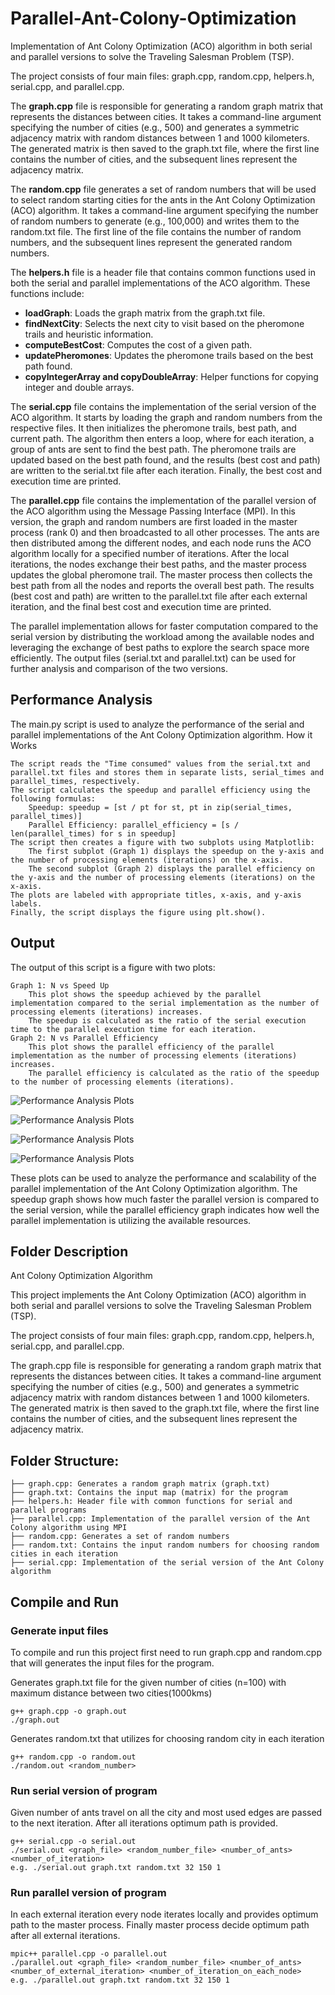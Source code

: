 # Parallel-Ant-Colony-Optimization
Implementation of Ant Colony Optimization (ACO) algorithm in both serial and parallel versions to solve the Traveling Salesman Problem (TSP).

The project consists of four main files: graph.cpp, random.cpp, helpers.h, serial.cpp, and parallel.cpp.

The **graph.cpp** file is responsible for generating a random graph matrix that represents the distances between cities. It takes a command-line argument specifying the number of cities (e.g., 500) and generates a symmetric adjacency matrix with random distances between 1 and 1000 kilometers. The generated matrix is then saved to the graph.txt file, where the first line contains the number of cities, and the subsequent lines represent the adjacency matrix.

The **random.cpp** file generates a set of random numbers that will be used to select random starting cities for the ants in the Ant Colony Optimization (ACO) algorithm. It takes a command-line argument specifying the number of random numbers to generate (e.g., 100,000) and writes them to the random.txt file. The first line of the file contains the number of random numbers, and the subsequent lines represent the generated random numbers.

The **helpers.h** file is a header file that contains common functions used in both the serial and parallel implementations of the ACO algorithm. These functions include:

* **loadGraph**: Loads the graph matrix from the graph.txt file.
* **findNextCity**: Selects the next city to visit based on the pheromone trails and heuristic information.
* **computeBestCost**: Computes the cost of a given path.
* **updatePheromones**: Updates the pheromone trails based on the best path found.
* **copyIntegerArray and copyDoubleArray**: Helper functions for copying integer and double arrays.
    
The **serial.cpp** file contains the implementation of the serial version of the ACO algorithm. It starts by loading the graph and random numbers from the respective files. It then initializes the pheromone trails, best path, and current path. The algorithm then enters a loop, where for each iteration, a group of ants are sent to find the best path. The pheromone trails are updated based on the best path found, and the results (best cost and path) are written to the serial.txt file after each iteration. Finally, the best cost and execution time are printed.

The **parallel.cpp** file contains the implementation of the parallel version of the ACO algorithm using the Message Passing Interface (MPI). In this version, the graph and random numbers are first loaded in the master process (rank 0) and then broadcasted to all other processes. The ants are then distributed among the different nodes, and each node runs the ACO algorithm locally for a specified number of iterations. After the local iterations, the nodes exchange their best paths, and the master process updates the global pheromone trail. The master process then collects the best path from all the nodes and reports the overall best path. The results (best cost and path) are written to the parallel.txt file after each external iteration, and the final best cost and execution time are printed.

The parallel implementation allows for faster computation compared to the serial version by distributing the workload among the available nodes and leveraging the exchange of best paths to explore the search space more efficiently. The output files (serial.txt and parallel.txt) can be used for further analysis and comparison of the two versions.

## Performance Analysis

The main.py script is used to analyze the performance of the serial and parallel implementations of the Ant Colony Optimization algorithm.
How it Works

    The script reads the "Time consumed" values from the serial.txt and parallel.txt files and stores them in separate lists, serial_times and parallel_times, respectively.
    The script calculates the speedup and parallel efficiency using the following formulas:
        Speedup: speedup = [st / pt for st, pt in zip(serial_times, parallel_times)]
        Parallel Efficiency: parallel_efficiency = [s / len(parallel_times) for s in speedup]
    The script then creates a figure with two subplots using Matplotlib:
        The first subplot (Graph 1) displays the speedup on the y-axis and the number of processing elements (iterations) on the x-axis.
        The second subplot (Graph 2) displays the parallel efficiency on the y-axis and the number of processing elements (iterations) on the x-axis.
    The plots are labeled with appropriate titles, x-axis, and y-axis labels.
    Finally, the script displays the figure using plt.show().

## Output

The output of this script is a figure with two plots:

    Graph 1: N vs Speed Up
        This plot shows the speedup achieved by the parallel implementation compared to the serial implementation as the number of processing elements (iterations) increases.
        The speedup is calculated as the ratio of the serial execution time to the parallel execution time for each iteration.
    Graph 2: N vs Parallel Efficiency
        This plot shows the parallel efficiency of the parallel implementation as the number of processing elements (iterations) increases.
        The parallel efficiency is calculated as the ratio of the speedup to the number of processing elements (iterations).
        
![Performance Analysis Plots](https://github.com/SG-Akshay10/Parallel-Ant-Colony-Optimization/blob/bdf4943d7c427031ec30a854557d250a80bf320b/Output/Screenshot%20from%202024-04-14%2020-17-21.png)

![Performance Analysis Plots](https://github.com/SG-Akshay10/Parallel-Ant-Colony-Optimization/blob/main/Output/Screenshot%20from%202024-04-14%2021-09-34.png)


![Performance Analysis Plots](https://github.com/SG-Akshay10/Parallel-Ant-Colony-Optimization/blob/main/Output/comparision.png)


![Performance Analysis Plots](https://github.com/SG-Akshay10/Parallel-Ant-Colony-Optimization/blob/main/Output/result.png)


These plots can be used to analyze the performance and scalability of the parallel implementation of the Ant Colony Optimization algorithm. The speedup graph shows how much faster the parallel version is compared to the serial version, while the parallel efficiency graph indicates how well the parallel implementation is utilizing the available resources.

## Folder Description 

Ant Colony Optimization Algorithm

This project implements the Ant Colony Optimization (ACO) algorithm in both serial and parallel versions to solve the Traveling Salesman Problem (TSP).

The project consists of four main files: graph.cpp, random.cpp, helpers.h, serial.cpp, and parallel.cpp.

The graph.cpp file is responsible for generating a random graph matrix that represents the distances between cities. It takes a command-line argument specifying the number of cities (e.g., 500) and generates a symmetric adjacency matrix with random distances between 1 and 1000 kilometers. The generated matrix is then saved to the graph.txt file, where the first line contains the number of cities, and the subsequent lines represent the adjacency matrix.

## Folder Structure:

```
├── graph.cpp: Generates a random graph matrix (graph.txt)
├── graph.txt: Contains the input map (matrix) for the program
├── helpers.h: Header file with common functions for serial and parallel programs
├── parallel.cpp: Implementation of the parallel version of the Ant Colony algorithm using MPI
├── random.cpp: Generates a set of random numbers
├── random.txt: Contains the input random numbers for choosing random cities in each iteration
├── serial.cpp: Implementation of the serial version of the Ant Colony algorithm
```

## Compile and Run

### Generate input files

To compile and run this project first need to run graph.cpp and random.cpp that will generates the input files for the program.

Generates graph.txt file for the given number of cities (n=100) with maximum distance between two cities(1000kms)
```
g++ graph.cpp -o graph.out
./graph.out
```

Generates random.txt that utilizes for choosing random city in each iteration
```
g++ random.cpp -o random.out
./random.out <random_number>
```

### Run serial version of program

Given number of ants travel on all the city and most used edges are passed to the next iteration. After all iterations optimum path is provided. 
```
g++ serial.cpp -o serial.out
./serial.out <graph_file> <random_number_file> <number_of_ants> <number_of_iteration> 
e.g. ./serial.out graph.txt random.txt 32 150 1
```

### Run parallel version of program

In each external iteration every node iterates locally and provides optimum path to the master process. Finally master process decide optimum path after all external iterations.
```
mpic++ parallel.cpp -o parallel.out
./parallel.out <graph_file> <random_number_file> <number_of_ants> <number_of_external_iteration> <number_of_iteration_on_each_node>
e.g. ./parallel.out graph.txt random.txt 32 150 1
```


